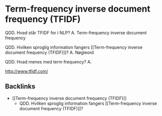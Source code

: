# Term-frequency inverse document frequency (TFIDF)
QDD. Hvad står TFIDF for i NLP?
A. Term-frequency inverse document frequency

QDD. Hvilken sproglig information fangers [[Term-frequency inverse document frequency (TFIDF)]]?
A. Nøgleord

QDD. Hvad menes med term frequency?
A. 

http://www.tfidf.com/

## Backlinks
* [[Term-frequency inverse document frequency (TFIDF)]]
	* QDD. Hvilken sproglig information fangers [[Term-frequency inverse document frequency (TFIDF)]]?

<!-- {BearID:41C04AD4-DEEC-484E-B6B6-C8D4E803D4FD-14366-000002A87366269D} -->

